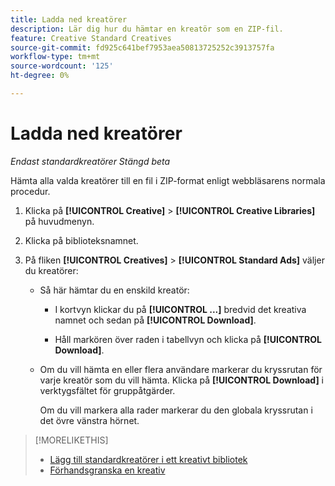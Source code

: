 ```yaml
---
title: Ladda ned kreatörer
description: Lär dig hur du hämtar en kreatör som en ZIP-fil.
feature: Creative Standard Creatives
source-git-commit: fd925c641bef7953aea50813725252c3913757fa
workflow-type: tm+mt
source-wordcount: '125'
ht-degree: 0%

---
```


# Ladda ned kreatörer

*Endast standardkreatörer*
*Stängd beta*

Hämta alla valda kreatörer till en fil i ZIP-format enligt webbläsarens normala procedur.

1. Klicka på **[!UICONTROL Creative]** > **[!UICONTROL Creative Libraries]** på huvudmenyn.

1. Klicka på biblioteksnamnet.

1. På fliken **[!UICONTROL Creatives]** > **[!UICONTROL Standard Ads]** väljer du kreatörer:

   * Så här hämtar du en enskild kreatör:

      * I kortvyn klickar du på **[!UICONTROL ...]** bredvid det kreativa namnet och sedan på **[!UICONTROL Download]**.

      * Håll markören över raden i tabellvyn och klicka på **[!UICONTROL Download]**.

   * Om du vill hämta en eller flera användare markerar du kryssrutan för varje kreatör som du vill hämta. Klicka på **[!UICONTROL Download]** i verktygsfältet för gruppåtgärder.

     Om du vill markera alla rader markerar du den globala kryssrutan i det övre vänstra hörnet.

>[!MORELIKETHIS]
>
>* [Lägg till standardkreatörer i ett kreativt bibliotek](creative-add-standard.md)
>* [Förhandsgranska en kreativ](creative-preview.md)
